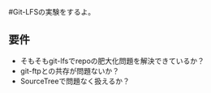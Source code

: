 #Git-LFSの実験をするよ。

## 要件
- そもそもgit-lfsでrepoの肥大化問題を解決できているか？
- git-ftpとの共存が問題ないか？
- SourceTreeで問題なく扱えるか？


